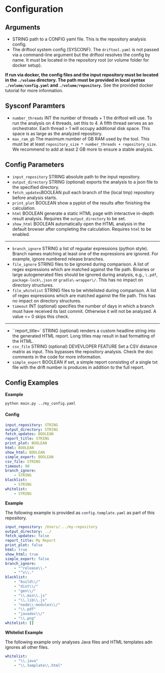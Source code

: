# Configuration


## Arguments

* STRING path to a CONFIG yaml file. This is the repository analysis config.
* The driftool system config (SYSCONF). The ``driftool.yaml`` is not passed via a command-line argument but the driftool resolves the config by name. It must be located in the repository root (or volume folder for docker setup).

**If run via docker, the config files and the input repository must be located in the ``./volume`` directory. The path must be provided in local syntax ``./volume/config.yaml`` and ``./volume/repository``.** See the provided docker tutorial for more information.


## Sysconf Paramters

* ``number_threads`` INT the number of threads + 1 the driftool will use. To run the analysis on 4 threads, set this to 4. A fifth thread serves as an orchestrator. Each thread > 1 will occupy additional disk space. This space is as large as the analyzed repository.
* ``max_ram_gb`` The maximum number of GB RAM used by the tool. This must be at least ``repository_size * number_threads + repository_size``. We recommend to add at least 2 GB more to ensure a stable analysis.


## Config Parameters

* ``input_repository`` STRING absolute path to the input repository.
* ``output_directory`` STRING (optional) exports the analysis to a json file to the specified directory.
* ``fetch_updates``BOOLEAN pull each branch of the (local tmp) repository before analysis starts.
* ``print_plot`` BOOLEAN show a pyplot of the results after finishing the calculation.
* ``html`` BOOLEAN generate a static HTML page with interactive in-depth result analysis. Requires the ``output_directory`` to be set.
* ``show_html`` BOOLEAN automatically open the HTML analysis in the default browser after completing the calculation. Requires ``html`` to be enabled.
---
* ``branch_ignore`` STRING a list of regualar expressions (python style). Branch names matching at least one of the expressions are ignored. For example, ignore numbered release branches.
* ``file_ignore`` STRING files to be ignored during comparison. A list of regex expressions which are matched against the file path. Binaries or large autogenerated files should be ignored during analysis, e.g., ``\.pdf``, ``package-lock\.json`` or ``gradle\-wrapper\/``. This has no impact on directory structures.
* ``file_whitelist`` STRING files to be whitelisted during comparison. A list of regex expressions which are matched against the file path. This has no impact on directory structures.
* ``timeout`` INT (optional) specifies the number of days in which a branch must have received its last commit. Otherwise it will not be analyzed. A value <= 0 skips this check.
---
* ``report_title=` STRING (optional) renders a custom headline string into the generated HTML report. Long titles may result in bad formatting of the HTML.
* ``csv_file`` STRING (optional) DEVEVLOPER FEATURE Set a CSV distance matrix as input. This bypasses the repository analysis. Check the doc comments in the code for more information.
* ``simple_export`` BOOLEAN if set, a simple report consisting of a single txt file with the drift number is produces in addition to the full report.
  

## Config Examples

**Example**

```
python main.py ../my_config.yaml
```
#### Config

```YAML
input_repository: STRING
output_directory: STRING
fetch_updates: BOOLEAN
report_title: STRING
print_plot: BOOLEAN
html: BOOLEAN
show_html: BOOLEAN
simple_export: BOOLEAN
csv_file: STRING
timeout: 90
branch_ignore:
    - STRING
blacklist: 
    - STRING
whitelist:
    - STRING
```

**Example**

The following example is provided as ``config.template.yaml`` as part of this repository.

```YAML
input_repository: /Users/.../my-repository
output_directory: ../
fetch_updates: false
report_title: My Report
print_plot: false
html: true
show_html: true
simple_export: false
branch_ignore:
    - "^release\\-"
    - "^v\\."
blacklist: 
    - "build\\/"
    - "dist\\/"
    - "gen\\/"
    - "\\.min\\.js"
    - "\\.lib\\.js"
    - "node\\-modules\\/"
    - "\\.pdf"
    - "javadoc\\/"
    - "\\.png"
whitelist: []
```

**Whitelist Example**

The following example only analyses Java files and HTML templates adn ignores all other files.

```YAML
whitelist:
    - "\\.java"
    - "\\.template\\.html"
```
